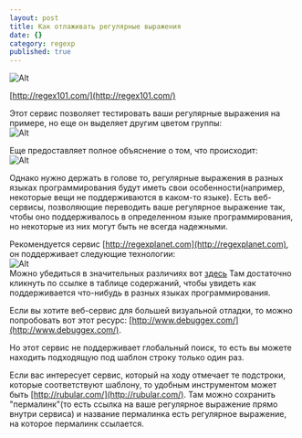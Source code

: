 ```yaml
---
layout: post
title: Как отлаживать регулярные выражения
date: {}
category: regexp
published: true
---
```



![Alt](/_posts/%D0%A1%D0%BD%D0%B8%D0%BC%D0%BE%D0%BA%20%D1%8D%D0%BA%D1%80%D0%B0%D0%BD%D0%B0%202014-05-02%20%D0%B2%2020.02.32.png)

[http://regex101.com/](http://regex101.com/)

Этот сервис позволяет тестировать ваши регулярные выражения на примере, но еще он выделяет другим цветом группы:<br />
![Alt](http://qph.is.quoracdn.net/main-qimg-ae64948db789ce154ab7804daa242fae?convert_to_webp=true)<br />

Еще предоставляет полное объяснение о том, что происходит:<br />
![Alt](http://qph.is.quoracdn.net/main-qimg-61225b629452cf3e345c45e2db762d32?convert_to_webp=true)<br />

Однако нужно держать в голове то, регулярные выражения в разных языках программирования будут иметь
свои особенности(например, некоторые вещи не поддерживаются в каком-то языке). Есть веб-сервисы,
позволяющие переводить ваше регулярное выражение так, чтобы оно поддерживалось в определенном языке
программирования, но некоторые из них могут быть не всегда надежными.

Рекомендуется сервис [http://regexplanet.com](http://regexplanet.com), он поддерживает следующие
технологии:<br />
![Alt](http://qph.is.quoracdn.net/main-qimg-3d70886b7dca6b96f25e3b53de5a86dc?convert_to_webp=true)<br />
Можно убедиться в значительных различиях вот [здесь](http://www.regular-expressions.info/refflavors.html)
Там достаточно кликнуть по ссылке в таблице содержаний, чтобы увидеть как поддерживается что-нибудь
в разных языках программирования.

Если вы хотите веб-сервис для большей визуальной отладки, то можно попробовать вот этот ресурс:
[http://www.debuggex.com/](http://www.debuggex.com/).

Но этот сервис не поддерживает глобальный поиск, то есть вы можете находить подходящую под шаблон строку
только один раз.

Если вас интересует сервис, который на ходу отмечает те подстроки, которые соответствуют шаблону,
то удобным инструментом может быть [http://rubular.com/](http://rubular.com/). Там можно сохранить
"пермалинк"(то есть ссылка на ваше регулярное выражение прямо внутри сервиса) и название пермалинка
есть регулярное выражение, на которое пермалинк ссылается.